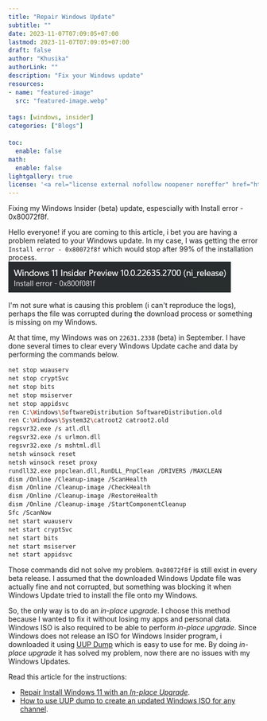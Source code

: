 ```yaml
---
title: "Repair Windows Update"
subtitle: ""
date: 2023-11-07T07:09:05+07:00
lastmod: 2023-11-07T07:09:05+07:00
draft: false
author: "Khusika"
authorLink: ""
description: "Fix your Windows update"
resources:
- name: "featured-image"
  src: "featured-image.webp"

tags: [windows, insider]
categories: ["Blogs"]

toc:
  enable: false
math:
  enable: false
lightgallery: true
license: '<a rel="license external nofollow noopener noreffer" href="https://creativecommons.org/licenses/by-nc/4.0/" target="_blank">CC BY-NC 4.0</a>'
---
```

Fixing my Windows Insider (beta) update, espescially with Install error - 0x80072f8f.
<!--more-->

Hello everyone! if you are coming to this article, i bet you are having a problem related to your Windows update. In my case, I was getting the error `Install error - 0x80072f8f` which would stop after 99% of the installation process.
![Install error - 0x80072f8f](error-pict.webp "Install error - 0x80072f8f")

I'm not sure what is causing this problem (i can't reproduce the logs), perhaps the file was corrupted during the download process or something is missing on my Windows.

At that time, my Windows was on `22631.2338` (beta) in September. I have done several times to clear every Windows Update cache and data by performing the commands below.

```bash
net stop wuauserv
net stop cryptSvc
net stop bits
net stop msiserver
net stop appidsvc
ren C:\Windows\SoftwareDistribution SoftwareDistribution.old
ren C:\Windows\System32\catroot2 catroot2.old
regsvr32.exe /s atl.dll
regsvr32.exe /s urlmon.dll
regsvr32.exe /s mshtml.dll
netsh winsock reset
netsh winsock reset proxy
rundll32.exe pnpclean.dll,RunDLL_PnpClean /DRIVERS /MAXCLEAN
dism /Online /Cleanup-image /ScanHealth
dism /Online /Cleanup-image /CheckHealth
dism /Online /Cleanup-image /RestoreHealth
dism /Online /Cleanup-image /StartComponentCleanup
Sfc /ScanNow
net start wuauserv
net start cryptSvc
net start bits
net start msiserver
net start appidsvc
```

Those commands did not solve my problem. `0x80072f8f` is still exist in every beta release. I assumed that the downloaded Windows Update file was actually fine and not corrupted, but something was blocking it when Windows Update tried to install the file onto my Windows.

So, the only way is to do an _in-place upgrade_. I choose this method because I wanted to fix it without losing my apps and personal data. Windows ISO is also required to be able to perform _in-place upgrade_. Since Windows does not release an ISO for Windows Insider program, i downloaded it using [UUP Dump](https://uupdump.net/) which is easy to use for me. By doing _in-place upgrade_ it has solved my problem, now there are no issues with my Windows Updates.

Read this article for the instructions:
- [Repair Install Windows 11 with an _In-place Upgrade_](https://www.elevenforum.com/t/repair-install-windows-11-with-an-in-place-upgrade.418/#Two).
- [How to use UUP dump to create an updated Windows ISO for any channel](https://www.xda-developers.com/uup-dump-windows-11-10-iso-update/).
